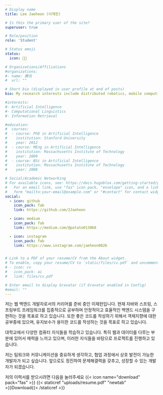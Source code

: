 ```yaml
---
# Display name
title: Lee Jaeheon (이재헌)

# Is this the primary user of the site?
superuser: true

# Role/position
role: 'Student'

# Status emoji
status:
  icon: 👨‍💻

# Organizations/Affiliations
#organizations:
#- name: 腾讯
#  url: ""

# Short bio (displayed in user profile at end of posts)
bio: My research interests include distributed robotics, mobile computing and programmable matter.

#interests:
#- Artificial Intelligence
#- Computational Linguistics
#- Information Retrieval

#education:
#  courses:
#  - course: PhD in Artificial Intelligence
#    institution: Stanford University
#    year: 2012
#  - course: MEng in Artificial Intelligence
#    institution: Massachusetts Institute of Technology
#    year: 2009
#  - course: BSc in Artificial Intelligence
#    institution: Massachusetts Institute of Technology
#    year: 2008

# Social/Academic Networking
# For available icons, see: https://docs.hugoblox.com/getting-started/page-builder/#icons
#   For an email link, use "fas" icon pack, "envelope" icon, and a link in the
#   form "mailto:your-email@example.com" or "#contact" for contact widget.
social:
  - icon: github
    icon_pack: fab
    link: https://github.com/2Jaeheon

  - icon: medium
    icon_pack: fab
    link: https://medium.com/@potato013068

  - icon: instagram
    icon_pack: fab
    link: https://www.instagram.com/jaeheon0826


# Link to a PDF of your resume/CV from the About widget.
# To enable, copy your resume/CV to `static/files/cv.pdf` and uncomment the lines below.
# - icon: cv
#   icon_pack: ai
#   link: files/cv.pdf

# Enter email to display Gravatar (if Gravatar enabled in Config)
#email: ""
---
```


저는 웹 백엔드 개발자로서의 커리어를 준비 중인 이재헌입니다. 현재 자바와 스프링, 스프링부트 프레임워크를 집중적으로 공부하며 안정적이고 효율적인 백엔드 시스템을 구현하는 것을 목표로 하고 있습니다. 또한 좋은 코드를 작성하기 위해서 객체지향에 대한 공부중에 있으며, 유지보수가 용이한 코드를 작성하는 것을 목표로 하고 있습니다.

대학교에서 다양한 컴퓨터 지식들을 학습하고 있습니다. 특히 웹과 데이터를 다루는 부분에 있어서 매력을 느끼고 있으며, 이러한 지식들을 바탕으로 프로젝트를 진행하고 있습니다. 

저는 팀워크와 커뮤니케이션을 중요하게 생각하고, 협업 과정에서 상호 발전이 가능한 개발자가 되고 싶습니다. 앞으로도 정진하여 문제해결력을 갖추고, 성장할 수 있는 개발자가 되겠습니다.


저의 이력서를 받으시려면 다음을 눌러주세요 {{< icon name="download" pack="fas" >}} {{< staticref "uploads/resume.pdf" "newtab" >}}Download{{< /staticref >}}
